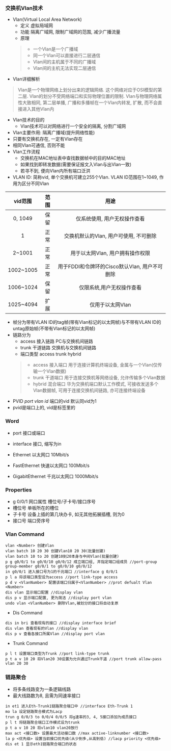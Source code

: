 ### 交换机Vlan技术
- Vlan(Virtual Local Area Network)
	- 定义 虚拟局域网
	- 功能 隔离广域网, 限制广域网的范围, 减少广播流量
	- 原理 
	> - 一个Vlan是一个广播域
	> - 同一个Vlan可以直接进行二层通信
	> - Vlan间的主机属于不同的广播域
	> - Vlan间的主机无法实现二层通信
- Vlan详细解析
> Vlan是一个物理网络上划分出来的逻辑网络. 这个网络对应于OSI模型的第二层. Vlan的划分不受网络端口和实际物理位置的限制. Vlan与物理网络属性大致相同, 第二层单播, 广播和多播帧在一个Vlan内转发, 扩散, 而不会直接进入其他Vlan内
- Vlan技术的目的
	- Vlan技术可以对网络进行一个安全的隔离, 分割广域网
- Vlan主要作用: 隔离广播域(提升网络性能)
- 只要有交换机存在, 一定有Vlan存在
- 相同Vlan可通信, 否则不能
- Vlan工作流程
	- 交换机在MAC地址表中查找数据帧中的目的MAC地址
	- 如果找到即转发数据(需要保证报文入Vlan与出Vlan一致)
	- 若寻不到, 便向Vlan内所有端口泛洪
- VLAN ID: 简称vid, 单个交换机可建立255个Vlan. VLAN ID范围在1~1049, 作用为区分不同Vlan

| vid范围 | 范围 | 用途 |
| :--: | :--: | :--: |
| 0, 1049 | 保留 | 仅系统使用, 用户无权操作查看 |
| 1 | 正常 | 交换机默认的Vlan, 用户可使用, 不可删除 |
| 2~1001 | 正常 | 用于以太网Vlan, 用户拥有操作权限 |
| 1002~1005 | 正常 | 用于FDDI和令牌环的Cisco默认Vlan, 用户不可删除 |
| 1006~1024 | 保留 | 仅限系统,用户无权操作查看 |
| 1025~4094 | 扩展 | 仅用于以太网Vlan |

- 帧分为带有VLAN ID的tag帧(带有Vlan标记的以太网帧)与不带有VLAN ID的untag原始帧(不带有Vlan标记的以太网帧)
- 链路分为
	- access 接入链路 PC与交换机间链路
	- trunk 干道链路 交换机与交换机间链路
	- 端口类型 access trunk hybrid
	> - access 接入端口 用于连接计算机终端设备, 金属与一个Vlan(仅传输一个Vlan数据)
	> - trunk 干道端口 用于连接交换机等网络设备, 允许传输多个Vlan数据
	> - hybrid 混合端口 华为交换机端口默认工作模式, 可接收发送多个Vlan数据帧, 可用于连接交换机间链路, 亦可连接终端设备
- PVID *port vlan id* 端口的vid 默认同vid为1
- pvid是端口上的, vid是标签里的


### Word
- port 接口或端口
- interface 接口, 缩写为in

- Ethernet 以太网口 10Mbit/s
- FastEthernet 快速以太网口 100Mbit/s
- GigabitEthernet 千兆以太网口 1000Mbit/s

### Properties
- g 0/0/1 网口属性 槽位号/子卡号/接口序号
- 槽位号 单板所在的槽位
- 子卡号 设备上插的第几块办卡, 如无其他拓展插槽, 则为0
- 接口号 端口旁序号

### Vlan Command
```
vlan <Number> 创建Vlan
vlan batch 10 20 30 创建Vlan10 20 30(批量创建)
vlan batch 10 to 20 创建10到20本身与中间Vlan(批量创建)
p g g0/0/1 to g0/0/10 g0/0/12 成立端口组, 并指定端口组成员 //port-group group-member g0/0/1 to g0/0/10 g0/0/12 
in g0/0/1 进入接口号为1的千兆端口 //interface g 0/0/1
p l a 将该端口类型设为access //port link-type access
p d v <VlanNumber> 配置该端口归属于<VlanNumber> //prot defualt Vlan <Number>
dis vlan 显示端口配置 //display vlan
dis p v 显示端口配置, 更为简洁 //display port vlan
undo vlan <VlanNumber> 删除Vlan,被划分的接口将自动复原
```
- Dis Command
```
dis in bri 查看现有的接口 //display interface brief
dis vlan 查看现有的Vlan //display vlan
dis p v 查看各接口所属Vlan //display port vlan
```
- Trunk Command
```
p l t 设置端口类型为Trunk //port link-type trunk
p t a v 10 20 将Vlan20 30设置为允许通过Trunk干道 //port trunk allow-pass vlan 20 30
```
### 链路聚合

- 将多条线路变为一条逻辑线路
- 最大线路数为8, 且需为同速率接口
```
in et1 进入Eth-Trunk1链路聚合端口中 //interface Eth-Trunk 1
mo la 设定链路聚合模式为Lacp
trun g 0/0/3 to 0/0/4 0/0/5 将g速率的3, 4, 5接口添加为成员接口
p l t 将链路聚合端口工作模式设为trunk
p t a v 10 20 将vlan10 vlan20放行
max act <接口数> 设置最大活动接口数 //max active-linknumber <接口数>
la p <优先级> 设置当前接口优先级(从少到多,从高到低) //lacp priority <优先级>
dis et 1 显示eth1链路聚合端口的状态
```

